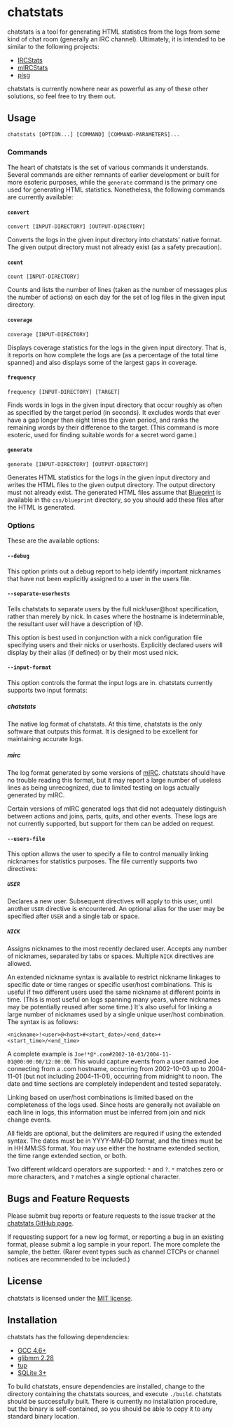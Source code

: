 chatstats
=========

chatstats is a tool for generating HTML statistics from the logs from some kind
of chat room (generally an IRC channel). Ultimately, it is intended to be
similar to the following projects:

* [IRCStats](http://humdi.net/ircstats/)
* [mIRCStats](http://www.nic.fi/~mauvinen/mircstats/)
* [pisg](http://pisg.sourceforge.net/)

chatstats is currently nowhere near as powerful as any of these other solutions,
so feel free to try them out.

Usage
-----

`chatstats [OPTION...] [COMMAND] [COMMAND-PARAMETERS]...`

### Commands

The heart of chatstats is the set of various commands it understands. Several
commands are either remnants of earlier development or built for more esoteric
purposes, while the `generate` command is the primary one used for generating
HTML statistics. Nonetheless, the following commands are currently available:

#### `convert`

`convert [INPUT-DIRECTORY] [OUTPUT-DIRECTORY]`

Converts the logs in the given input directory into chatstats' native format.
The given output directory must not already exist (as a safety precaution).

#### `count`

`count [INPUT-DIRECTORY]`

Counts and lists the number of lines (taken as the number of messages plus the
number of actions) on each day for the set of log files in the given input
directory.

#### `coverage`

`coverage [INPUT-DIRECTORY]`

Displays coverage statistics for the logs in the given input directory. That is,
it reports on how complete the logs are (as a percentage of the total time
spanned) and also displays some of the largest gaps in coverage.

#### `frequency`

`frequency [INPUT-DIRECTORY] [TARGET]`

Finds words in logs in the given input directory that occur roughly as often as
specified by the target period (in seconds). It excludes words that ever have
a gap longer than eight times the given period, and ranks the remaining words by
their difference to the target. (This command is more esoteric, used for finding
suitable words for a secret word game.)

#### `generate`

`generate [INPUT-DIRECTORY] [OUTPUT-DIRECTORY]`

Generates HTML statistics for the logs in the given input directory and writes
the HTML files to the given output directory. The output directory must not
already exist. The generated HTML files assume that
[Blueprint](http://www.blueprintcss.org/) is available in the `css/blueprint`
directory, so you should add these files after the HTML is generated.

### Options

These are the available options:

#### `--debug`

This option prints out a debug report to help identify important nicknames that
have not been explicitly assigned to a user in the users file.

#### `--separate-userhosts`

Tells chatstats to separate users by the full nick!user@host specification,
rather than merely by nick. In cases where the hostname is indeterminable, the
resultant user will have a description of <nick>!@.

This option is best used in conjunction with a nick configuration file
specifying users and their nicks or userhosts. Explicitly declared users will
display by their alias (if defined) or by their most used nick.

#### `--input-format`

This option controls the format the input logs are in. chatstats currently
supports two input formats:

##### chatstats

The native log format of chatstats. At this time, chatstats is the only software
that outputs this format. It is designed to be excellent for maintaining
accurate logs.

##### mirc

The log format generated by some versions of [mIRC](http://www.mirc.com).
chatstats should have no trouble reading this format, but it may report a large
number of useless lines as being unrecognized, due to limited testing on logs
actually generated by mIRC.

Certain versions of mIRC generated logs that did not adequately distinguish
between actions and joins, parts, quits, and other events. These logs are not
currently supported, but support for them can be added on request.

#### `--users-file`

This option allows the user to specify a file to control manually linking
nicknames for statistics purposes. The file currently supports two directives:

##### `USER`

Declares a new user. Subsequent directives will apply to this user, until
another `USER` directive is encountered. An optional alias for the user may be
specified after `USER` and a single tab or space.

##### `NICK`

Assigns nicknames to the most recently declared user. Accepts any number of
nicknames, separated by tabs or spaces. Multiple `NICK` directives are allowed.

An extended nickname syntax is available to restrict nickname linkages to
specific date or time ranges or specific user/host combinations. This is useful
if two different users used the same nickname at different points in time. (This
is most useful on logs spanning many years, where nicknames may be potentially
reused after some time.) It's also useful for linking a large number of
nicknames used by a single unique user/host combination. The syntax is as
follows:

`<nickname>!<user>@<host>#<start_date>/<end_date>+<start_time>/<end_time>`

A complete example is `Joe!*@*.com#2002-10-03/2004-11-01@00:00:00/12:00:00`.
This would capture events from a user named Joe connecting from a .com hostname,
occurring from 2002-10-03 up to 2004-11-01 (but not including 2004-11-01),
occurring from midnight to noon. The date and time sections are completely
independent and tested separately.

Linking based on user/host combinations is limited based on the completeness of
the logs used. Since hosts are generally not available on each line in logs,
this information must be inferred from join and nick change events.

All fields are optional, but the delimiters are required if using the extended
syntax. The dates must be in YYYY-MM-DD format, and the times must be in
HH:MM:SS format. You may use either the hostname extended section, the time
range extended section, or both.

Two different wildcard operators are supported: `*` and `?`. `*` matches zero
or more characters, and `?` matches a single optional character.

Bugs and Feature Requests
-------------------------

Please submit bug reports or feature requests to the issue tracker at the
[chatstats GitHub page](https://github.com/aexoden/chatstats).

If requesting support for a new log format, or reporting a bug in an existing
format, please submit a log sample in your report. The more complete the sample,
the better. (Rarer event types such as channel CTCPs or channel notices are
recommended to be included.)

License
-------

chatstats is licensed under the
[MIT license](http://opensource.org/licenses/MIT).

Installation
------------

chatstats has the following dependencies:

* [GCC 4.6+](http://www.gcc.org)
* [glibmm 2.28](http://www.gtkmm.org)
* [tup](http://gittup.org/tup/)
* [SQLite 3+](http://www.sqlite.org)

To build chatstats, ensure dependencies are installed, change to the directory
containing the chatstats sources, and execute `./build`. chatstats should be
successfully built. There is currently no installation procedure, but the binary
is self-contained, so you should be able to copy it to any standard binary
location.
